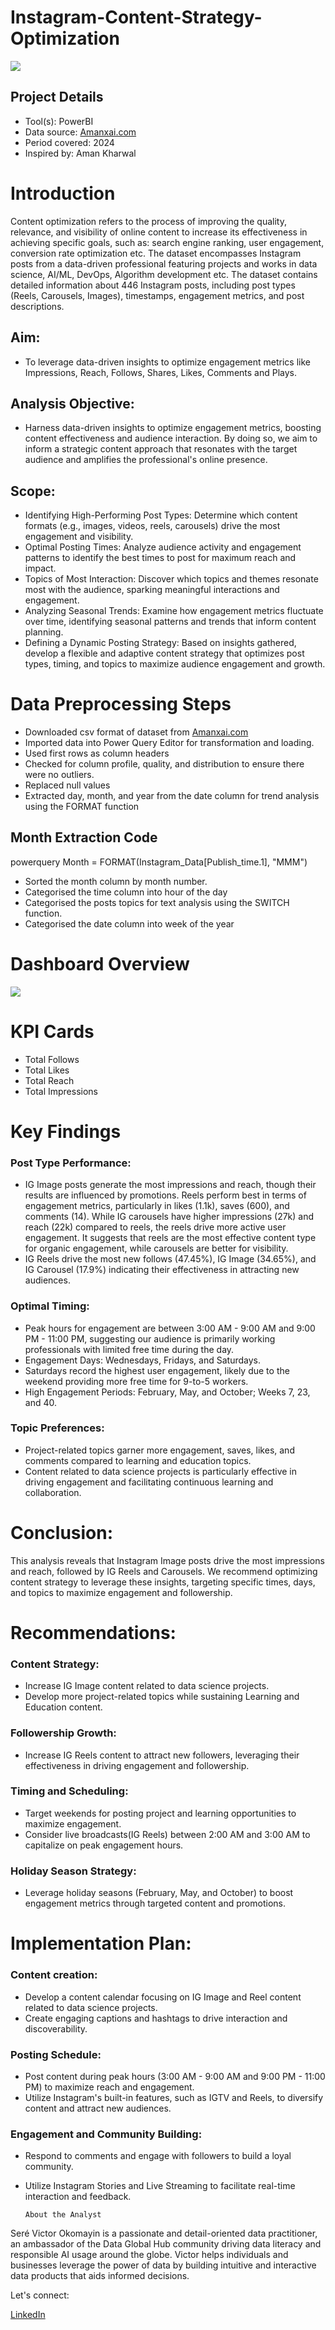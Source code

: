 # Instagram-Content-Strategy-Optimization
![](https://github.com/VictorOkomayin/Files/blob/main/content%20strategy.png)

## Project Details
- Tool(s): PowerBI
- Data source: [Amanxai.com](https://amanxai.com/2025/01/06/instagram-content-strategy-optimization-with-python/)
- Period covered: 2024
- Inspired by: Aman Kharwal

# Introduction
Content optimization refers to the process of improving the quality, relevance, and visibility of online content to increase its effectiveness in achieving specific goals, such as: search engine ranking, user engagement, conversion rate optimization etc. The dataset encompasses Instagram posts from a data-driven professional featuring projects and works in data science, AI/ML, DevOps, Algorithm development etc. The dataset contains detailed information about 446 Instagram posts, including post types (Reels, Carousels, Images), timestamps, engagement metrics, and post descriptions.

  ## Aim:
  - To leverage data-driven insights to optimize engagement metrics like Impressions, Reach, Follows, Shares, Likes, Comments and Plays.
  ## Analysis Objective: 
  - Harness data-driven insights to optimize engagement metrics, boosting content effectiveness and audience interaction. By doing so, we       aim to inform a strategic content approach that resonates with the target audience and amplifies the professional's online presence.
  ## Scope:
  
  - Identifying High-Performing Post Types: Determine which content formats (e.g., images, videos, reels, carousels) drive the most engagement and visibility.
  - Optimal Posting Times: Analyze audience activity and engagement patterns to identify the best times to post for maximum reach and impact.
  - Topics of Most Interaction: Discover which topics and themes resonate most with the audience, sparking meaningful interactions and engagement.
  - Analyzing Seasonal Trends: Examine how engagement metrics fluctuate over time, identifying seasonal patterns and trends that inform content planning.
  - Defining a Dynamic Posting Strategy: Based on insights gathered, develop a flexible and adaptive content strategy that optimizes post types, timing, and topics to maximize audience       engagement and growth.


# Data Preprocessing Steps
- Downloaded csv format of dataset from [Amanxai.com](https://amanxai.com/2025/01/06/instagram-content-strategy-optimization-with-python/)
- Imported data into Power Query Editor for transformation and loading.
- Used first rows as column headers
- Checked for column profile, quality, and distribution to ensure there were no outliers.
- Replaced null values
- Extracted day, month, and year from the date column for trend analysis using the FORMAT function
## Month Extraction Code
  powerquery 
  Month = FORMAT(Instagram_Data[Publish_time.1], "MMM")

- Sorted the month column by month number.
- Categorised the time column into hour of the day
- Categorised the posts topics for text analysis using the SWITCH function.
- Categorised the date column into week of the year
  
# Dashboard Overview
![](https://github.com/VictorOkomayin/Files/blob/main/IMG_20250603_211512.jpg)

# KPI Cards
- Total Follows
- Total Likes
- Total Reach
- Total Impressions

# Key Findings
 
  ### Post Type Performance: 
   - IG Image posts generate the most impressions and reach, though their results are influenced by promotions. Reels perform best in terms of engagement metrics, particularly in likes (1.1k), saves (600), and comments (14). While IG carousels have higher impressions (27k) and reach (22k) compared to reels, the reels drive more active user engagement. It suggests that reels are the most effective content type for organic engagement, while carousels are better for visibility.
  - IG Reels drive the most new follows (47.45%), IG Image (34.65%), and IG Carousel (17.9%) indicating their effectiveness in attracting new audiences.
  ### Optimal Timing:
  - Peak hours for engagement are between 3:00 AM - 9:00 AM and 9:00 PM - 11:00 PM, suggesting our audience is primarily working professionals with limited free time during the day.
  - Engagement Days: Wednesdays, Fridays, and Saturdays.
  - Saturdays record the highest user engagement, likely due to the weekend providing more free time for 9-to-5 workers.
  - High Engagement Periods: February, May, and October; Weeks 7, 23, and 40.
  ### Topic Preferences:
  - Project-related topics garner more engagement, saves, likes, and comments compared to learning and education topics.
  - Content related to data science projects is particularly effective in  driving engagement and facilitating continuous learning and collaboration.

# Conclusion:
This analysis reveals that Instagram Image posts drive the most impressions and reach, followed by IG Reels and Carousels. We recommend optimizing content strategy to leverage these insights, targeting specific times, days, and topics to maximize engagement and followership.

# Recommendations:

 ### Content Strategy:
  - Increase IG Image content related to data science projects.
  - Develop more project-related topics while sustaining Learning and Education content.
 ### Followership Growth:
  - Increase IG Reels content to attract new followers, leveraging their effectiveness in driving engagement and followership.
 ### Timing and Scheduling:
  - Target weekends for posting project and learning opportunities to maximize engagement.
  - Consider live broadcasts(IG Reels) between 2:00 AM and 3:00 AM to capitalize on peak engagement hours.
 ### Holiday Season Strategy:
  - Leverage holiday seasons (February, May, and October) to boost engagement metrics through targeted content and promotions.

# Implementation Plan:
  ### Content creation:
  - Develop a content calendar focusing on IG Image and Reel content related     to data science projects.
  - Create engaging captions and hashtags to drive interaction and          discoverability.
  ### Posting Schedule:
  - Post content during peak hours (3:00 AM - 9:00 AM and 9:00 PM - 11:00 PM) to maximize reach and engagement.
  - Utilize Instagram's built-in features, such as IGTV and Reels, to diversify content and attract new audiences.
  ### Engagement and Community Building:
  - Respond to comments and engage with followers to build a loyal community.
  - Utilize Instagram Stories and Live Streaming to facilitate real-time   interaction and feedback.

        About the Analyst
 Seré Victor Okomayin is a passionate and detail-oriented data practitioner, an ambassador of the Data Global Hub community driving data literacy and responsible AI usage around the globe. Victor helps individuals and businesses leverage the power of data by building intuitive and interactive data products that aids informed decisions. 

 Let's connect:

  [LinkedIn](https://www.linkedin.com/in/victorokomayin?utm_source=share&utm_campaign=share_via&utm_content=profile&utm_medium=android_app)

